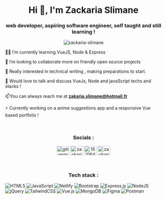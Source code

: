 <h1 align="center">Hi 👋, I'm Zackaria Slimane</h1>
<h3 align="center"> web developer, aspiring software engineer, self taught and still learning !</h3>

<p align="center"> <img src="https://komarev.com/ghpvc/?username=zackaria-slimane&label=Profile%20views&color=0e75b6&style=flat" alt="zackaria-slimane" /> </p>

👨‍💻  I’m currently learning VueJS, Node & Express 

👯 I’m looking to collaborate more on  friendly open source projects

📝 Really interested in technical writing , making preparations to start.

💬  Would love to talk and discuss VueJs, Node and javaScript techs and stacks !

📫You can always reach me at **zakaria.slimane@hotmail.fr**

⚡ Currently working on a anime suggestions app and a responsive Vue based portfolio !


<br/>

<h3 align="center">Socials :</h3>
<p align="center">
<a href="https://twitter.com/gitignorer" target="blank"><img align="center" src="https://raw.githubusercontent.com/rahuldkjain/github-profile-readme-generator/master/src/images/icons/Social/twitter.svg" alt="gitignorer" height="30" width="40" /></a>
<a href="https://linkedin.com/in/zackaria-slimane" target="blank"><img align="center" src="https://raw.githubusercontent.com/rahuldkjain/github-profile-readme-generator/master/src/images/icons/Social/linked-in-alt.svg" alt="zackaria-slimane" height="30" width="40" /></a>
<a href="https://stackoverflow.com/users/15216415" target="blank"><img align="center" src="https://raw.githubusercontent.com/rahuldkjain/github-profile-readme-generator/master/src/images/icons/Social/stack-overflow.svg" alt="15216415" height="30" width="40" /></a>
<a href="https://www.hackerrank.com/zackaria_cel" target="blank"><img align="center" src="https://raw.githubusercontent.com/rahuldkjain/github-profile-readme-generator/master/src/images/icons/Social/hackerrank.svg" alt="zackaria_cel" height="30" width="40" /></a>
</p>

<br/>

<h3 align="center">Tech stack :</h3>

![HTML5](https://img.shields.io/badge/html5-%23E34F26.svg?style=flat-square&logo=html5&logoColor=white) ![JavaScript](https://img.shields.io/badge/javascript-%23323330.svg?style=flat-square&logo=javascript&logoColor=%23F7DF1E) ![Netlify](https://img.shields.io/badge/netlify-%23000000.svg?style=flat-square&logo=netlify&logoColor=#00C7B7) ![Bootstrap](https://img.shields.io/badge/bootstrap-%23563D7C.svg?style=flat-square&logo=bootstrap&logoColor=white) ![Express.js](https://img.shields.io/badge/express.js-%23404d59.svg?style=flat-square&logo=express&logoColor=%2361DAFB) ![NodeJS](https://img.shields.io/badge/node.js-6DA55F?style=flat-square&logo=node.js&logoColor=white) ![jQuery](https://img.shields.io/badge/jquery-%230769AD.svg?style=flat-square&logo=jquery&logoColor=white) ![TailwindCSS](https://img.shields.io/badge/tailwindcss-%2338B2AC.svg?style=flat-square&logo=tailwind-css&logoColor=white) ![Vue.js](https://img.shields.io/badge/vuejs-%2335495e.svg?style=flat-square&logo=vuedotjs&logoColor=%234FC08D) ![MongoDB](https://img.shields.io/badge/MongoDB-%234ea94b.svg?style=flat-square&logo=mongodb&logoColor=white) 	![Figma](https://img.shields.io/badge/figma-%23F24E1E.svg?style=flat-square&logo=figma&logoColor=white) ![Postman](https://img.shields.io/badge/Postman-FF6C37?style=flat-square&logo=postman&logoColor=white)


<br/>






  
